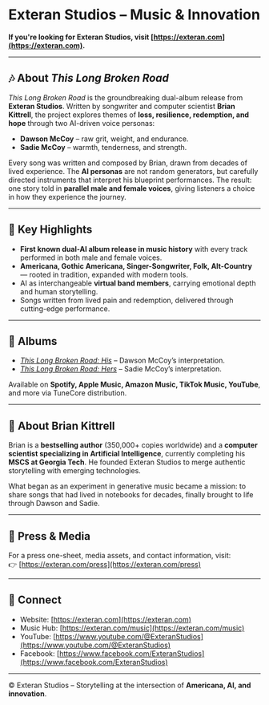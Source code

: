 # Exteran Studios – Music & Innovation

**If you're looking for Exteran Studios, visit [https://exteran.com](https://exteran.com).**

---

## 🎶 About *This Long Broken Road*
*This Long Broken Road* is the groundbreaking dual-album release from **Exteran Studios**. Written by songwriter and computer scientist **Brian Kittrell**, the project explores themes of **loss, resilience, redemption, and hope** through two AI-driven voice personas:

- **Dawson McCoy** – raw grit, weight, and endurance.
- **Sadie McCoy** – warmth, tenderness, and strength.

Every song was written and composed by Brian, drawn from decades of lived experience. The **AI personas** are not random generators, but carefully directed instruments that interpret his blueprint performances. The result: one story told in **parallel male and female voices**, giving listeners a choice in how they experience the journey.

---

## 🌟 Key Highlights
- **First known dual-AI album release in music history** with every track performed in both male and female voices.  
- **Americana, Gothic Americana, Singer-Songwriter, Folk, Alt-Country** — rooted in tradition, expanded with modern tools.  
- AI as interchangeable **virtual band members**, carrying emotional depth and human storytelling.  
- Songs written from lived pain and redemption, delivered through cutting-edge performance.  

---

## 📀 Albums
- [*This Long Broken Road: His*](https://exteran.com/music/albums/this-long-broken-road-his) – Dawson McCoy’s interpretation.  
- [*This Long Broken Road: Hers*](https://exteran.com/music/albums/this-long-broken-road-hers) – Sadie McCoy’s interpretation.  

Available on **Spotify, Apple Music, Amazon Music, TikTok Music, YouTube**, and more via TuneCore distribution.

---

## 👤 About Brian Kittrell
Brian is a **bestselling author** (350,000+ copies worldwide) and a **computer scientist specializing in Artificial Intelligence**, currently completing his **MSCS at Georgia Tech**. He founded Exteran Studios to merge authentic storytelling with emerging technologies.  

What began as an experiment in generative music became a mission: to share songs that had lived in notebooks for decades, finally brought to life through Dawson and Sadie.

---

## 📰 Press & Media
For a press one-sheet, media assets, and contact information, visit:  
👉 [https://exteran.com/press](https://exteran.com/press)

---

## 🔗 Connect
- Website: [https://exteran.com](https://exteran.com)  
- Music Hub: [https://exteran.com/music](https://exteran.com/music)  
- YouTube: [https://www.youtube.com/@ExteranStudios](https://www.youtube.com/@ExteranStudios)  
- Facebook: [https://www.facebook.com/ExteranStudios](https://www.facebook.com/ExteranStudios)  

---

© Exteran Studios – Storytelling at the intersection of **Americana, AI, and innovation**.
